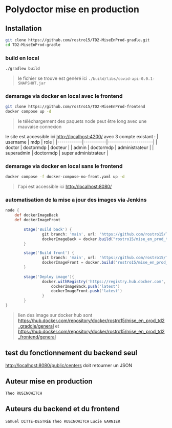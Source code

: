 # Polydoctor mise en production

## Installation

```sh
git clone https://github.com/rostro15/TD2-MiseEnProd-gradle.git
cd TD2-MiseEnProd-gradle
```

### build en local

```sh
./gradlew build
```

>le fichier se trouve est genéré ici `./build/libs/covid-api-0.0.1-SNAPSHOT.jar`

### demarage via docker en local avec le frontend

```sh
git clone https://github.com/rostro15/TD2-MiseEnProd-frontend
docker compose up -d
```

>le téléchargement des paquets node peut être long avec une mauvaise connexion

le site est accessible ici <http://localhost:4200/>
avec 3 compte existant :
| username   | mdp       | role                 |
|------------|-----------|----------------------|
| doctor     | doctormdp | docteur              |
| admin      | doctormdp | administrateur       |
| superadmin | doctormdp | super administrateur |

### demarage via docker en local sans le frontend

```sh
docker compose -f docker-compose-no-front.yaml up -d
```

>l'api est accessible ici <http://localhost:8080/>

### automatisation de la mise a jour des images via Jenkins

```groovy
node {
    def dockerImageBack
    def dockerImageFront
    
        stage('Build back') {
                git branch: 'main', url: 'https://github.com/rostro15/TD2-MiseEnProd-gradle'
                dockerImageBack = docker.build("rostro15/mise_en_prod_td2_graddle")
        }

        stage('Build front') {
                git branch: 'main', url: 'https://github.com/rostro15/TD2-MiseEnProd-frontend'
                dockerImageFront = docker.build("rostro15/mise_en_prod_td2_frontend")
        }
                
        stage('Deploy image'){
                docker.withRegistry('https://registry.hub.docker.com', 'cred-docker-hub') {
                    dockerImageBack.push('latest')
                    dockerImageFront.push('latest')
                }
        }
}
```

>lien des image sur docker hub sont <https://hub.docker.com/repository/docker/rostro15/mise_en_prod_td2_graddle/general> et <https://hub.docker.com/repository/docker/rostro15/mise_en_prod_td2_frontend/general>

## test du fonctionnement du backend seul

 <http://localhost:8080/public/centers> doit retourner un JSON

## Auteur mise en production

`Theo RUSINOWITCH`

## Auteurs du backend et du frontend

`Samuel DITTE-DESTRÉE`
`Theo RUSINOWITCH`
`Lucie GARNIER`
